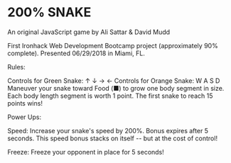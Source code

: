 # 200% SNAKE

An original JavaScript game by Ali Sattar & David Mudd

First Ironhack Web Development Bootcamp project (approximately 90% complete).
Presented 06/29/2018 in Miami, FL.

Rules:

Controls for Green Snake: 
↑ ↓ → ← 
Controls for Orange Snake: 
W A S D
Maneuver your snake toward Food (■) to grow one body segment in size. Each body length segment is worth 1 point.
The first snake to reach 15 points wins!

Power Ups:

Speed: 
Increase your snake's speed by 200%. Bonus expires after 5 seconds. 
This speed bonus stacks on itself -- but at the cost of control!

Freeze: 
Freeze your opponent in place for 5 seconds!
